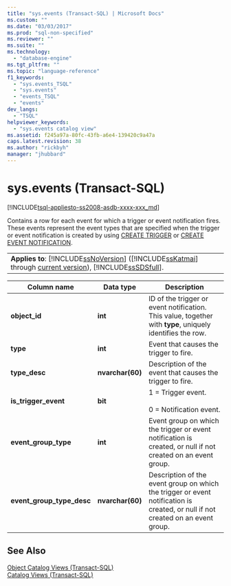 ```yaml
---
title: "sys.events (Transact-SQL) | Microsoft Docs"
ms.custom: ""
ms.date: "03/03/2017"
ms.prod: "sql-non-specified"
ms.reviewer: ""
ms.suite: ""
ms.technology: 
  - "database-engine"
ms.tgt_pltfrm: ""
ms.topic: "language-reference"
f1_keywords: 
  - "sys.events_TSQL"
  - "sys.events"
  - "events_TSQL"
  - "events"
dev_langs: 
  - "TSQL"
helpviewer_keywords: 
  - "sys.events catalog view"
ms.assetid: f245a97a-80fc-43fb-a6e4-139420c9a47a
caps.latest.revision: 38
ms.author: "rickbyh"
manager: "jhubbard"
---
```

# sys.events (Transact-SQL)
[!INCLUDE[tsql-appliesto-ss2008-asdb-xxxx-xxx_md](../../relational-databases/import-export/includes/tsql-appliesto-ss2008-asdb-xxxx-xxx-md.md)]

  Contains a row for each event for which a trigger or event notification fires. These events represent the event types that are specified when the trigger or event notification is created by using [CREATE TRIGGER](../../t-sql/statements/create-trigger-transact-sql.md) or [CREATE EVENT NOTIFICATION](../../t-sql/statements/create-event-notification-transact-sql.md).  
  
||  
|-|  
|**Applies to**: [!INCLUDE[ssNoVersion](../../advanced-analytics/r-services/includes/ssnoversion-md.md)] ([!INCLUDE[ssKatmai](../../analysis-services/data-mining/includes/sskatmai-md.md)] through [current version](http://go.microsoft.com/fwlink/p/?LinkId=299658)), [!INCLUDE[ssSDSfull](../../analysis-services/multidimensional-models/includes/sssdsfull-md.md)].|  
  
|Column name|Data type|Description|  
|-----------------|---------------|-----------------|  
|**object_id**|**int**|ID of the trigger or event notification. This value, together with **type**, uniquely identifies the row.|  
|**type**|**int**|Event that causes the trigger to fire.|  
|**type_desc**|**nvarchar(60)**|Description of the event that causes the trigger to fire.|  
|**is_trigger_event**|**bit**|1 = Trigger event.<br /><br /> 0 = Notification event.|  
|**event_group_type**|**int**|Event group on which the trigger or event notification is created, or null if not created on an event group.|  
|**event_group_type_desc**|**nvarchar(60)**|Description of the event group on which the trigger or event notification is created, or null if not created on an event group.|  
  
## See Also  
 [Object Catalog Views &#40;Transact-SQL&#41;](../../relational-databases/system-catalog-views/object-catalog-views-transact-sql.md)   
 [Catalog Views &#40;Transact-SQL&#41;](../Topic/Catalog%20Views%20\(Transact-SQL\).md)  
  
  
